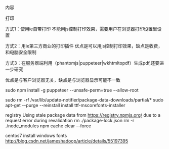 
内容

打印

方式1：使用ie自带打印
不能用js控制打印效果，需要用户在浏览器打印设置里设置

方式2：用ie第三方商业的打印插件
优点是可以用js控制打印效果，缺点是收费，和电脑安全限制

方式3：在服务器端利用（phantomjs|puppeteer|wkhtmltopdf）生成pdf,还要进一步研究

优点是与客户浏览器无关，缺点是与浏览器显示可能不一致






sudo npm install -g puppeteer --unsafe-perm=true --allow-root

sudo rm -rf /var/lib/update-notifier/package-data-downloads/partial/*
sudo apt-get --purge --reinstall install ttf-mscorefonts-installer


registry Using stale package data from https://registry.npmjs.org/ due to a request error during revalidation
rm ./package-lock.json
rm -r ./node_modules
npm cache clear --force



centos7 install windows fonts
http://blog.csdn.net/jameshadoop/article/details/55197395